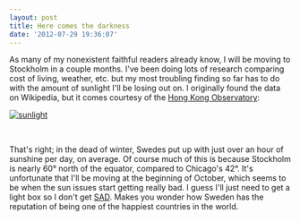 ```yaml
---
layout: post
title: Here comes the darkness
date: '2012-07-29 19:36:07'
---
```



As many of my nonexistent faithful readers already know, I will be moving to Stockholm in a couple months. I've been doing lots of research comparing cost of living, weather, etc. but my most troubling finding so far has to do with the amount of sunlight I'll be losing out on. I originally found the data on Wikipedia, but it comes courtesy of the [Hong Kong Observatory](http://www.hko.gov.hk/wxinfo/climat/world/eng/europe/n_europe/stockholm_e.htm):

[![](http://res.cloudinary.com/meshulam/image/upload/v1437619404/sunlight1_wt9eln.png "sunlight")](http://res.cloudinary.com/meshulam/image/upload/v1437619404/sunlight1_wt9eln.png)

 

That's right; in the dead of winter, Swedes put up with just over an hour of sunshine per day, on average. Of course much of this is because Stockholm is nearly 60° north of the equator, compared to Chicago's 42°. It's unfortunate that I'll be moving at the beginning of October, which seems to be when the sun issues start getting really bad. I guess I'll just need to get a light box so I don't get [SAD](http://en.wikipedia.org/wiki/Seasonal_affective_disorder). Makes you wonder how Sweden has the reputation of being one of the happiest countries in the world.


